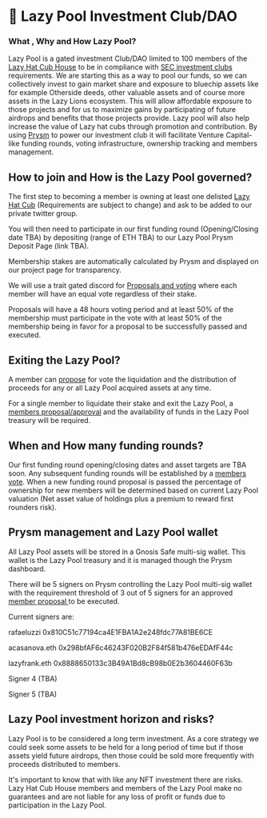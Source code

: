 # 💸 Lazy Pool Investment Club/DAO

### What , Why and How Lazy Pool? <a href="#what-is-the-dead-pool" id="what-is-the-dead-pool"></a>

Lazy Pool is a gated investment Club/DAO limited to 100 members of the [Lazy Hat Cub House](../) to be in compliance with [SEC investment clubs](https://www.sec.gov/reportspubs/investor-publications/investorpubsinvclubhtm.html) requirements. We are starting this as a way to pool our funds, so we can collectively invest to gain market share and exposure to bluechip assets like for example Otherside deeds, other valuable assets and of course more assets in the Lazy Lions ecosystem. This will allow affordable exposure to those projects and for us to maximize gains by participating of future airdrops and benefits that those projects provide. Lazy pool will also help increase the value of Lazy hat cubs through promotion and contribution. By using [Prysm](https://nftsquads.gitbook.io/resource-center/faqs/general-faqs) to power our investment club it will facilitate Venture Capital-like funding rounds, voting infrastructure, ownership tracking and members management.&#x20;

## How to join and How is the Lazy Pool governed?

The first step to becoming a member is owning at least one delisted [Lazy Hat Cub](https://opensea.io/collection/lazy-cubs-?search\[sortBy]=UNIT\_PRICE\&search\[sortAscending]=true\&search\[stringTraits]\[0]\[name]=Headgear\&search\[stringTraits]\[0]\[values]\[0]=LAZY%20Hat) (Requirements are subject to change) and ask to be added to our private twitter group.

You will then need to participate in our first funding round (Opening/Closing date TBA) by depositing (range of ETH TBA) to our Lazy Pool Prysm Deposit Page (link TBA).

Membership stakes are automatically calculated by Prysm and displayed on our project page for transparency.

We will use a trait gated discord for ​[Proposals and voting](broken-reference) where each member will have an equal vote regardless of their stake.

Proposals will have a 48 hours voting period and at least 50% of the membership must participate in the vote with at least 50% of the membership being in favor for a proposal to be successfully passed and executed.

## Exiting the Lazy Pool?

A member can [propose](lazy-pool-investment-club-dao.md#how-do-i-enter-the-dead-pool) for vote the liquidation and the distribution of proceeds for any or all Lazy Pool acquired assets at any time.

For a single member to liquidate their stake and exit the Lazy Pool, a [members proposal/approval](lazy-pool-investment-club-dao.md#how-do-i-enter-the-dead-pool) and the availability of funds in the Lazy Pool treasury will be required.

## When and How many funding rounds?

Our first funding round opening/closing dates and asset targets are TBA soon. Any subsequent funding rounds will be established by a [members vote](lazy-pool-investment-club-dao.md#how-to-join-and-how-is-the-lazy-pool-governed). When a new funding round proposal is passed the percentage of ownership for new members will be determined based on current Lazy Pool valuation (Net asset value of holdings plus a premium to reward first rounders risk).&#x20;

## &#x20;Prysm management and Lazy Pool wallet

All Lazy Pool assets will be stored in a Gnosis Safe multi-sig wallet. This wallet is the Lazy Pool treasury and it is managed though the Prysm dashboard. &#x20;

There will be 5 signers on Prysm controlling the Lazy Pool multi-sig wallet with the requirement threshold of 3 out of 5 signers for an approved [member proposal ](lazy-pool-investment-club-dao.md#how-to-join-and-how-is-the-lazy-pool-governed)to be executed.

Current signers are:

rafaeluzzi 0x810C51c77194ca4E1FBA1A2e248fdc77A81BE6CE

acasanova.eth 0x298bfAF6c46243F020B2F84f581b476eEDAfF44c

lazyfrank.eth 0x8888650133c3B49A1Bd8cB98b0E2b3604460F63b

Signer 4 (TBA)

Signer 5 (TBA)

## Lazy Pool investment horizon and risks?

Lazy Pool is to be considered a long term investment. As a core strategy we could seek some assets to be held for a long period of time but if those assets yield future airdrops, then those could be sold more frequently with proceeds distributed to members.&#x20;

It's important to know that with like any NFT investment there are risks. Lazy Hat Cub House members and members of the Lazy Pool make no guarantees and are not liable for any loss of profit or funds due to participation in the Lazy Pool.

### &#x20;<a href="#undefined" id="undefined"></a>

### &#x20;<a href="#undefined-1" id="undefined-1"></a>
